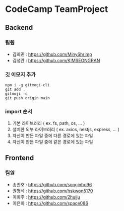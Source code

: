 # CodeCamp TeamProject

## Backend

### 팀원

-   김회민 : https://github.com/MinyShrimp
-   김성란 : https://github.com/KIMSEONGRAN

### 깃 이모지 추가

```
npm i -g gitmogi-cli
git add .
gitmoji -c
git push origin main
```

### import 순서

1. 기본 라이브러리 ( ex. fs, path, os, ... )
2. 설치한 외부 라이브러리 ( ex. axios, nestjs, express, ... )
3. 자신이 만든 파일 중에 다른 경로에 있는 파일
4. 자신이 만든 파일 중에 같은 경로에 있는 파일

## Frontend

### 팀원

-   송인호 : https://github.com/songinho96
-   권형석 : https://github.com/hskwon5170
-   이희주 : https://github.com/2huiju
-   이은희 : https://github.com/space086
